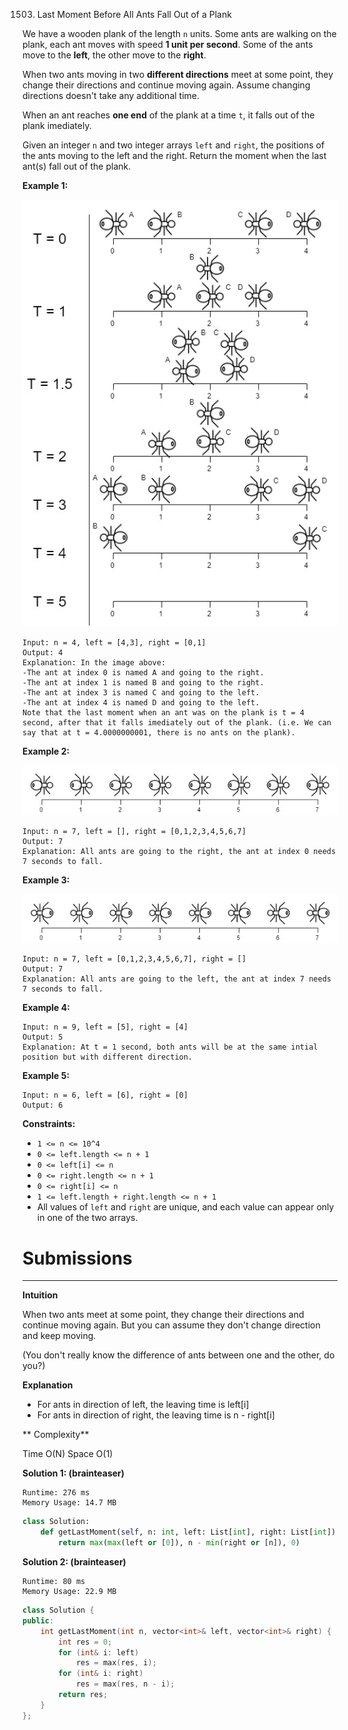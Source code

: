 1503. Last Moment Before All Ants Fall Out of a Plank

We have a wooden plank of the length `n` units. Some ants are walking on the plank, each ant moves with speed **1 unit per second**. Some of the ants move to the **left**, the other move to the **right**.

When two ants moving in two **different directions** meet at some point, they change their directions and continue moving again. Assume changing directions doesn't take any additional time.

When an ant reaches **one end** of the plank at a time `t`, it falls out of the plank imediately.

Given an integer `n` and two integer arrays `left` and `right`, the positions of the ants moving to the left and the right. Return the moment when the last ant(s) fall out of the plank.

 

**Example 1:**

![1503_ants.jpg](img/1503_ants.jpg)
```
Input: n = 4, left = [4,3], right = [0,1]
Output: 4
Explanation: In the image above:
-The ant at index 0 is named A and going to the right.
-The ant at index 1 is named B and going to the right.
-The ant at index 3 is named C and going to the left.
-The ant at index 4 is named D and going to the left.
Note that the last moment when an ant was on the plank is t = 4 second, after that it falls imediately out of the plank. (i.e. We can say that at t = 4.0000000001, there is no ants on the plank).
```

**Example 2:**

![1503_ants2.jpg](img/1503_ants2.jpg)
```
Input: n = 7, left = [], right = [0,1,2,3,4,5,6,7]
Output: 7
Explanation: All ants are going to the right, the ant at index 0 needs 7 seconds to fall.
```

**Example 3:**

![1503_ants3.jpg](img/1503_ants3.jpg)
```
Input: n = 7, left = [0,1,2,3,4,5,6,7], right = []
Output: 7
Explanation: All ants are going to the left, the ant at index 7 needs 7 seconds to fall.
```

**Example 4:**
```
Input: n = 9, left = [5], right = [4]
Output: 5
Explanation: At t = 1 second, both ants will be at the same intial position but with different direction.
```

**Example 5:**
```
Input: n = 6, left = [6], right = [0]
Output: 6
```

**Constraints:**

* `1 <= n <= 10^4`
* `0 <= left.length <= n + 1`
* `0 <= left[i] <= n`
* `0 <= right.length <= n + 1`
* `0 <= right[i] <= n`
* `1 <= left.length + right.length <= n + 1`
* All values of `left` and `right` are unique, and each value can appear only in one of the two arrays.


# Submissions
---
**Intuition**

When two ants meet at some point,
they change their directions and continue moving again.
But you can assume they don't change direction and keep moving.

(You don't really know the difference of ants between one and the other, do you?)


**Explanation**

* For ants in direction of left, the leaving time is left[i]
* For ants in direction of right, the leaving time is n - right[i]


** Complexity**

Time O(N)
Space O(1)

**Solution 1: (brainteaser)**
```
Runtime: 276 ms
Memory Usage: 14.7 MB
```
```python
class Solution:
    def getLastMoment(self, n: int, left: List[int], right: List[int]) -> int:
        return max(max(left or [0]), n - min(right or [n]), 0)
```

**Solution 2: (brainteaser)**
```
Runtime: 80 ms
Memory Usage: 22.9 MB
```
```c++
class Solution {
public:
    int getLastMoment(int n, vector<int>& left, vector<int>& right) {
        int res = 0;
        for (int& i: left)
            res = max(res, i);
        for (int& i: right)
            res = max(res, n - i);
        return res;
    }
};
```